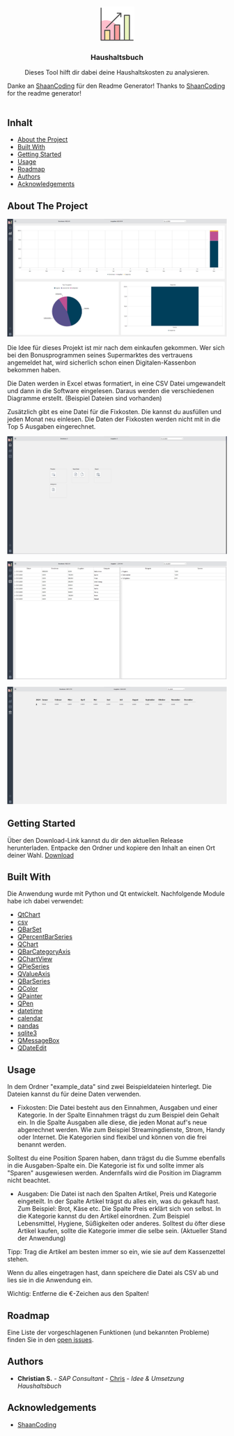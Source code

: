 <br/>
<p align="center">
  <a href="https://github.com/Joont111/Haushaltsbuch">
    <img src="https://raw.githubusercontent.com/Joont111/Haushaltsbuch/main/ui/icon/analytics_chart.png" alt="Logo" width="80" height="80">
  </a>

  <h3 align="center">Haushaltsbuch</h3>

  <p align="center">
    Dieses Tool hilft dir dabei deine Haushaltskosten zu analysieren.

Danke an [ShaanCoding](https://github.com/ShaanCoding/) für den Readme Generator!
Thanks to [ShaanCoding](https://github.com/ShaanCoding/) for the readme generator!
    <br/>
    <br/>
  </p>
</p>



## Inhalt

* [About the Project](#about-the-project)
* [Built With](#built-with)
* [Getting Started](#getting-started)
* [Usage](#usage)
* [Roadmap](#roadmap)
* [Authors](#authors)
* [Acknowledgements](#acknowledgements)

## About The Project

![Screen Shot](https://github.com/Joont111/Haushaltsbuch/blob/main/screenshots/screenshot_dashboard.jpg)

Die Idee für dieses Projekt ist mir nach dem einkaufen gekommen. Wer sich bei den Bonusprogrammen seines Supermarktes des vertrauens angemeldet hat, wird sicherlich schon einen Digitalen-Kassenbon bekommen haben.

Die Daten werden in Excel etwas formatiert, in eine CSV Datei umgewandelt und dann in die Software eingelesen. Daraus werden die verschiedenen Diagramme erstellt. (Beispiel Dateien sind vorhanden)

Zusätzlich gibt es eine Datei für die Fixkosten. Die kannst du ausfüllen und jeden Monat neu einlesen. Die Daten der Fixkosten werden nicht mit in die Top 5 Ausgaben eingerechnet.

![Screen Shot](https://github.com/Joont111/Haushaltsbuch/blob/main/screenshots/screenshot_menu.jpg)

![Screen Shot](https://github.com/Joont111/Haushaltsbuch/blob/main/screenshots/screenshot_listen.jpg)

![Screen Shot](https://github.com/Joont111/Haushaltsbuch/blob/main/screenshots/screenshot_deltaberechnung.png)

## Getting Started
Über den Download-Link kannst du dir den aktuellen Release herunterladen. Entpacke den Ordner und kopiere den Inhalt an einen Ort deiner Wahl. 
[Download]([https://drive.google.com/file/d/1r2iGjhyZpMitNkmK7BwXvYNJ2sQaqbll/view?usp=sharing](https://drive.google.com/file/d/1Koe9NUxOVbFBEtNTbzh2GLWn-M-vy1BT/view?usp=sharing))

## Built With

Die Anwendung wurde mit Python und Qt entwickelt. Nachfolgende Module habe ich dabei verwendet:

* [QtChart](https://doc.qt.io/qtforpython-6/PySide6/QtCharts/QChart.html)
* [csv](https://docs.python.org/3/library/csv.html)
* [QBarSet](https://doc.qt.io/qtforpython-6/PySide6/QtCharts/QBarSet.html)
* [QPercentBarSeries](https://doc.qt.io/qtforpython-6/PySide6/QtCharts/QPercentBarSeries.html)
* [QChart](https://doc.qt.io/qtforpython-6/PySide6/QtCharts/QChart.html)
* [QBarCategoryAxis](https://doc.qt.io/qtforpython-6/PySide6/QtCharts/QBarCategoryAxis.html)
* [QChartView](https://doc.qt.io/qtforpython-6/PySide6/QtCharts/QChartView.html)
* [QPieSeries](https://doc.qt.io/qtforpython-6/examples/example_charts_piechart.html)
* [QValueAxis](https://doc.qt.io/qtforpython-6/PySide6/QtCharts/QValueAxis.html)
* [QBarSeries](https://doc.qt.io/qtforpython-6/PySide6/QtCharts/QAbstractBarSeries.html)
* [QColor](https://doc.qt.io/qtforpython-5/PySide2/QtGui/QColor.html)
* [QPainter](https://doc.qt.io/qtforpython-5/PySide2/QtGui/QPainter.html)
* [QPen](https://doc.qt.io/qtforpython-5/PySide2/QtGui/QPen.html)
* [datetime](https://docs.python.org/3/library/datetime.html)
* [calendar](https://docs.python.org/3/library/calendar.html)
* [pandas](https://pandas.pydata.org)
* [sqlite3](https://docs.python.org/3/library/sqlite3.html)
* [QMessageBox](https://doc.qt.io/qtforpython-5/PySide2/QtWidgets/QMessageBox.html)
* [QDateEdit](https://doc.qt.io/qtforpython-5/PySide2/QtWidgets/QDateEdit.html)

## Usage

In dem Ordner "example_data" sind zwei Beispieldateien hinterlegt. Die Dateien kannst du für deine Daten verwenden.

- Fixkosten:
Die Datei besteht aus den Einnahmen, Ausgaben und einer Kategorie. In der Spalte Einnahmen trägst du zum Beispiel dein Gehalt ein. In die Spalte Ausgaben alle diese, die jeden Monat auf's neue abgerechnet werden. Wie zum Beispiel Streamingdienste, Strom, Handy oder Internet. Die Kategorien sind flexibel und können von die frei benannt werden. 

Solltest du eine Position Sparen haben, dann trägst du die Summe ebenfalls in die Ausgaben-Spalte ein. Die Kategorie ist fix und sollte immer als "Sparen" ausgewiesen werden. Andernfalls wird die Position im Diagramm nicht beachtet.

- Ausgaben:
Die Datei ist nach den Spalten Artikel, Preis und Kategorie eingeteilt. In der Spalte Artikel trägst du alles ein, was du gekauft hast. Zum Beispiel: Brot, Käse etc. Die Spalte Preis erklärt sich von selbst. In die Kategorie kannst du den Artikel einordnen. Zum Beispiel Lebensmittel, Hygiene, Süßigkeiten oder anderes. Solltest du öfter diese Artikel kaufen, sollte die Kategorie immer die selbe sein. (Aktueller Stand der Anwendung)

Tipp: Trag die Artikel am besten immer so ein, wie sie auf dem Kassenzettel stehen.

Wenn du alles eingetragen hast, dann speichere die Datei als CSV ab und lies sie in die Anwendung ein.

Wichtig: Entferne die €-Zeichen aus den Spalten!

## Roadmap

Eine Liste der vorgeschlagenen Funktionen (und bekannten Probleme) finden Sie in den [open issues](https://github.com/Joont111/Haushaltsbuch/issues).

## Authors

* **Christian S.** - *SAP Consultant* - [Chris](https://github.com/Joont111) - *Idee & Umsetzung Haushaltsbuch*

## Acknowledgements

* [ShaanCoding](https://github.com/ShaanCoding/)
